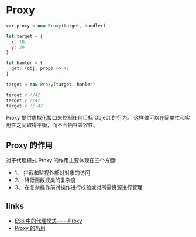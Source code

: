 # Proxy

```js
var proxy = new Proxy(target, handler)
```

```js
let target = {
  x: 10,
  y: 20
}

let hanler = {
  get: (obj, prop) => 42
}

target = new Proxy(target, hanler)

target.x //42
target.y //42
target.x // 42
```

Proxy 提供虚拟化接口来控制任何目标 Object 的行为。 这样做可以在简单性和实用性之间取得平衡，而不会牺牲兼容性。

## Proxy 的作用

对于代理模式 Proxy 的作用主要体现在三个方面:

- 1、 拦截和监视外部对对象的访问
- 2、 降低函数或类的复杂度
- 3、 在复杂操作前对操作进行校验或对所需资源进行管理

## links

- [ES6 中的代理模式-----Proxy](https://juejin.im/post/5a5227ce6fb9a01c927e85c4)
- [Proxy 的巧用](https://juejin.im/post/5d2e657ae51d4510b71da69d)
